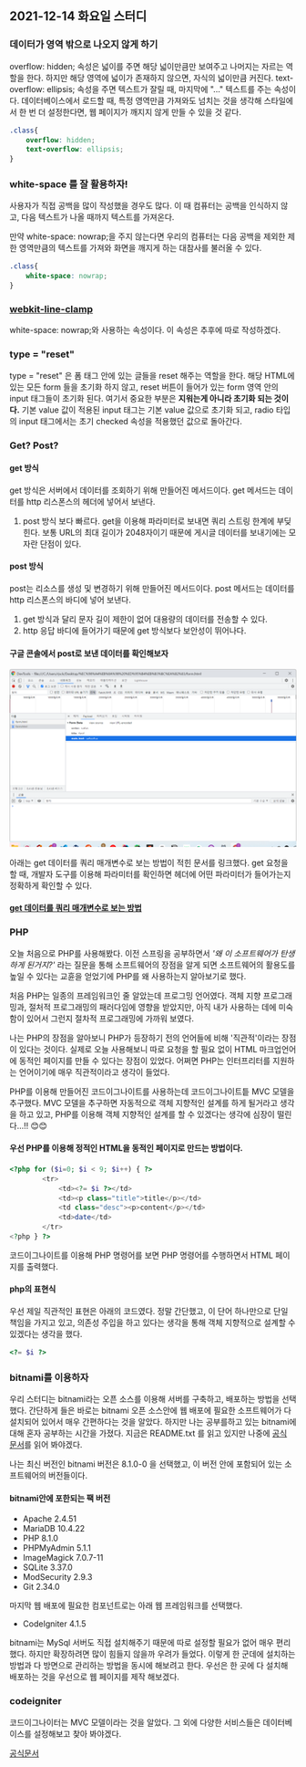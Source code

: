 
## 2021-12-14 화요일 스터디

### 데이터가 영역 밖으로 나오지 않게 하기

overflow: hidden; 속성은 넓이를 주면 해당 넓이만큼만 보여주고 나머지는 자르는 역할을 한다. 하지만 해당 영역에 넓이가 존재하지 않으면, 자식의 넓이만큼 커진다. 
text-overflow: ellipsis; 속성을 주면 텍스트가 잘릴 때, 마지막에 "..." 텍스트를 주는 속성이다. 데이터베이스에서 로드할 때, 특정 영역만큼 가져와도 넘치는 것을 생각해 스타일에서 한 번 더 설정한다면, 웹 페이지가 깨지지 않게 만들 수 있을 것 같다.

```css
.class{
    overflow: hidden;
    text-overflow: ellipsis;
}
```

### white-space 를 잘 활용하자!

사용자가 직접 공백을 많이 작성했을 경우도 많다. 이 때 컴퓨터는 공백을 인식하지 않고, 다음 텍스트가 나올 때까지 텍스트를 가져온다. 

만약 white-space: nowrap;을 주지 않는다면 우리의 컴퓨터는 다음 공백을 제외한 제한 영역만큼의 텍스트를 가져와 화면을 깨지게 하는 대참사를 불러올 수 있다.

```css
.class{
    white-space: nowrap;
}
```

### [webkit-line-clamp]( https://developer.mozilla.org/ko/docs/Web/CSS/-webkit-line-clamp )
white-space: nowrap;와 사용하는 속성이다. 이 속성은 추후에 따로 작성하겠다.



### type = "reset"
type = "reset" 은 폼 태그 안에 있는 글들을 reset 해주는 역할을 한다. 해당 HTML에 있는 모든 form 들을 초기화 하지 않고, reset 버튼이 들어가 있는
form 영역 안의 input 태그들이 초기화 된다. 여기서 중요한 부분은 **지워는게 아니라 초기화 되는 것이다.** 기본 value 값이 적용된 input 태그는 기본 value 값으로 초기화 되고, 
radio 타입의 input 태그에서는 초기 checked 속성을 적용했던 값으로 돌아간다.


### Get? Post?
#### get 방식
get 방식은 서버에서 데이터를 조회하기 위해 만들어진 메서드이다. get 메서드는 데이터를 http 리스폰스의 헤더에 넣어서 보낸다.
1. post 방식 보다 빠르다.
    get을 이용해 파라미터로 보내면  쿼리 스트링 한계에 부딪힌다. 보통 URL의 최대 길이가 2048자이기 때문에 게시글 데이터를 보내기에는 모자란 단점이 있다.

#### post 방식
post는 리소스를 생성 및 변경하기 위해 만들어진 메서드이다. post 메서드는 데이터를 http 리스폰스의 바디에 넣어 보낸다.
1. get 방식과 달리 문자 길이 제한이 없어 대용량의 데이터를 전송할 수 있다.
2. http 응답 바디에 들어가기 때문에 get 방식보다 보안성이 뛰어나다.

#### 구글 콘솔에서 post로 보낸 데이터를 확인해보자
<img src="post-payload.png" alt=""/>

아래는 get 데이터를 쿼리 매개변수로 보는 방법이 적힌 문서를 링크했다. get 요청을 할 때, 개발자 도구를 이용해 파라미터를 확인하면 헤더에 어떤 파라미터가 들어가는지 정확하게 확인할 수 있다.
#### [get 데이터를 쿼리 매개변수로 보는 방법](https://developer.chrome.com/docs/devtools/network/reference/?utm_source=devtools#query-string)


### PHP
오늘 처음으로 PHP를 사용해봤다. 이전 스프링을 공부하면서 *'왜 이 소프트웨어가 탄생하게 된거지?'* 라는 질문을 통해 소프트웨어의 장점을 알게 되면 소프트웨어의 활용도를 높일 수 있다는 교휸을 얻었기에 PHP를 왜 사용하는지 알아보기로 했다.

처음 PHP는 일종의 프레임워크인 줄 알았는데 프로그밍 언어였다. 객체 지향 프로그래밍과, 절처적 프로그래밍의 패러다임에 영향을 받았지만, 아직 내가 사용하는 데에 미숙함이 있어서 그런지 절차적 프로그래밍에 가까워 보였다.

나는 PHP의 장점을 알아보니 PHP가 등장하기 전의 언어들에 비해 '직관적'이라는 장점이 있다는 것이다. 실제로 오늘 사용해보니 따로 요청을 할 필요 없이 HTML 마크업언어에 동적인 페이지를 만들 수 있다는 장점이 있었다. 어쩌면 PHP는 인터프리터를 지원하는 언어이기에 매우 직관적이라고 생각이 들었다. 

PHP를 이용해 만들어진 코드이그나이트를 사용하는데 코드이그나이트틑 MVC 모델을 추구했다. MVC 모델을 추구하면 자동적으로 객체 지향적인 설계를 하게 될거라고 생각을 하고 있고, PHP를 이용해 객체 지향적인 설계를 할 수 있겠다는 생각에 심장이 떨린다...!! 😊😊

#### 우선 PHP를 이용해 정적인 HTML을 동적인 페이지로 만드는 방법이다.

```php
<?php for ($i=0; $i < 9; $i++) { ?> 
        <tr>
            <td><?= $i ?></td>
            <td><p class="title">title</p></td>
            <td class="desc"><p>content</p></td>
            <td>date</td>
        </tr>                        
<?php } ?>
```
코드이그나이트를 이용해 PHP 명령어를 보면 PHP 명령어를 수행하면서 HTML 페이지를 출력했다.

#### php의 표현식
우선 제일 직관적인 표현은 아래의 코드였다. 정말 간단했고, 이 단어 하나만으로 단일 책임을 가지고 있고, 의존성 주입을 하고 있다는 생각을 통해 객체 지향적으로 설계할 수 있겠다는 생각을 했다.

```php
<?= $i ?>
```

### bitnami를 이용하자
우리 스터디는 bitnami라는 오픈 소스를 이용해 서버를 구축하고, 배포하는 방법을 선택했다. 간단하게 들은 바로는 bitnami 오픈 소스안에 웹 배포에 필요한 소프트웨어가 다 설치되어 있어서 매우 간편하다는 것을 알았다. 하지만 나는 공부를하고 있는 bitnami에 대해 혼자 공부하는 시간을 가졌다. 지금은 README.txt 를 읽고 있지만 나중에 [공식 문서](https://bitnami.com)를 읽어 봐야겠다.

나는 최신 버전인 bitnami 버전은 8.1.0-0 을 선택했고, 이 버전 안에 포함되어 있는 소프트웨어의 버전들이다. 
#### bitnami안에 포한되는 팩 버전
- Apache 2.4.51
- MariaDB 10.4.22
- PHP 8.1.0
- PHPMyAdmin 5.1.1
- ImageMagick 7.0.7-11
- SQLite 3.37.0
- ModSecurity 2.9.3
- Git 2.34.0


마지막 웹 배포에 필요한 컴포넌트로는 아래 웹 프레임워크를 선택했다.
- CodeIgniter 4.1.5

bitnami는 MySql 서버도 직접 설치해주기 때문에 따로 설정할 필요가 없어 매우 편리했다. 하지만 확장하려면 많이 힘들지 않을까 우려가 들었다. 이렇게 한 군데에 설치하는 방법과 다 방면으로 관리하는 방법을 동시에 해보려고 한다. 우선은 한 곳에 다 설치해 배포하는 것을 우선으로 웹 페이지를 제작 해보겠다.


### codeigniter
코드이그나이터는 MVC 모델이라는 것을 알았다. 그 외에 다양한 서비스들은 데이터베이스를 설정해보고 찾아 봐야겠다. 

[공식문서](http://www.ciboard.co.kr/user_guide/kr/general/welcome.html)

